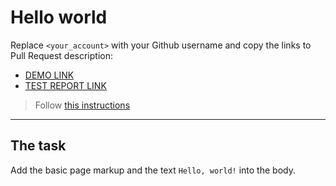 # Hello world
Replace `<your_account>` with your Github username and copy the links to Pull Request description:
- [DEMO LINK](https://Johnny-S96.github.io/layout_hello-world/)
- [TEST REPORT LINK](https://Johnny-S96n.github.io/layout_hello-world/report/html_report/)

> Follow [this instructions](https://github.com/mate-academy/layout_task-guideline#how-to-solve-the-layout-tasks-on-github)
___

## The task 
Add the basic page markup and the text `Hello, world!` into the body.
